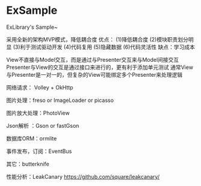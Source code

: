 # ExSample
ExLibrary's Sample~


采用全新的架构MVP模式，降低耦合度
优点：
     (1)降低耦合度
     (2)模块职责划分明显
     (3)利于测试驱动开发
     (4)代码复用
     (5)隐藏数据
     (6)代码灵活性
缺点：学习成本

View不直接与Model交互，而是通过与Presenter交互来与Model间接交互
Presenter与View的交互是通过接口来进行的，更有利于添加单元测试
通常View与Presenter是一对一的，但复杂的View可能绑定多个Presenter来处理逻辑 


网络请求： Volley + OkHttp

图片处理：freso  or ImageLoader or picasso

图片放大处理：PhotoView

Json解析 ：Gson or fastGson

数据库ORM：ormlite

事件发布，订阅：EventBus

其它：butterknife







性能分析：LeakCanary  <https://github.com/square/leakcanary/>








































